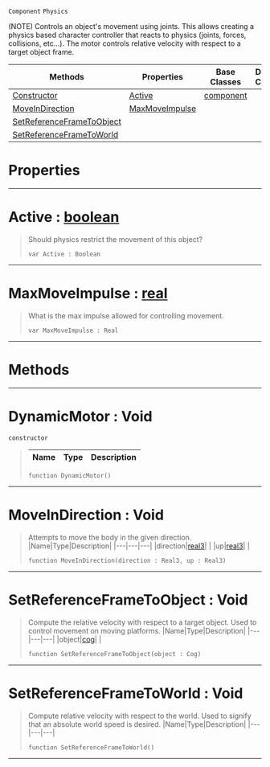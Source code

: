  `Component` `Physics`



(NOTE) Controls an object's movement using joints. This allows creating a physics based character controller that reacts to physics (joints, forces, collisions, etc...). The motor controls relative velocity with respect to a target object frame.

|Methods|Properties|Base Classes|Derived Classes|
|---|---|---|---|
|[ Constructor](https://github.com/zeroengineteam/ZeroDocs/blob/master/code_reference/class_reference/dynamicmotor.markdown#dynamicmotor-void)|[ Active](https://github.com/zeroengineteam/ZeroDocs/blob/master/code_reference/class_reference/dynamicmotor.markdown#active-zero-engine-docum)|[component](https://github.com/zeroengineteam/ZeroDocs/blob/master/code_reference/class_reference/component.markdown)| |
|[ MoveInDirection](https://github.com/zeroengineteam/ZeroDocs/blob/master/code_reference/class_reference/dynamicmotor.markdown#moveindirection-void)|[ MaxMoveImpulse](https://github.com/zeroengineteam/ZeroDocs/blob/master/code_reference/class_reference/dynamicmotor.markdown#maxmoveimpulse-zero-engi)| | |
|[ SetReferenceFrameToObject](https://github.com/zeroengineteam/ZeroDocs/blob/master/code_reference/class_reference/dynamicmotor.markdown#setreferenceframetoobjec)| | | |
|[ SetReferenceFrameToWorld](https://github.com/zeroengineteam/ZeroDocs/blob/master/code_reference/class_reference/dynamicmotor.markdown#setreferenceframetoworld)| | | |


 #  Properties


---  
 #  Active : [boolean](https://github.com/zeroengineteam/ZeroDocs/blob/master/code_reference/nada_base_types/boolean.markdown)

> Should physics restrict the movement of this object?
> ``` lang=cpp, name=Nada
> var Active : Boolean


---  
 #  MaxMoveImpulse : [real](https://github.com/zeroengineteam/ZeroDocs/blob/master/code_reference/nada_base_types/real.markdown)

> What is the max impulse allowed for controlling movement.
> ``` lang=cpp, name=Nada
> var MaxMoveImpulse : Real


---  
 #  Methods


---  
 #  DynamicMotor : Void

 `constructor`

> 
> |Name|Type|Description|
> |---|---|---|
> ``` lang=cpp, name=Nada
> function DynamicMotor()
> ``` 


---  
 #  MoveInDirection : Void

> Attempts to move the body in the given direction.
> |Name|Type|Description|
> |---|---|---|
> |direction|[real3](https://github.com/zeroengineteam/ZeroDocs/blob/master/code_reference/nada_base_types/real3.markdown)| |
> |up|[real3](https://github.com/zeroengineteam/ZeroDocs/blob/master/code_reference/nada_base_types/real3.markdown)| |
> ``` lang=cpp, name=Nada
> function MoveInDirection(direction : Real3, up : Real3)
> ``` 


---  
 #  SetReferenceFrameToObject : Void

> Compute the relative velocity with respect to a target object. Used to control movement on moving platforms.
> |Name|Type|Description|
> |---|---|---|
> |object|[cog](https://github.com/zeroengineteam/ZeroDocs/blob/master/code_reference/class_reference/cog.markdown)| |
> ``` lang=cpp, name=Nada
> function SetReferenceFrameToObject(object : Cog)
> ``` 


---  
 #  SetReferenceFrameToWorld : Void

> Compute relative velocity with respect to the world. Used to signify that an absolute world speed is desired.
> |Name|Type|Description|
> |---|---|---|
> ``` lang=cpp, name=Nada
> function SetReferenceFrameToWorld()
> ``` 


---  
 

 